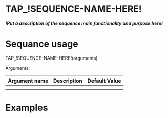 # TAP_!SEQUENCE-NAME-HERE!

***!Put a description of the sequence main functionality and purpose here!***

# Sequance usage

TAP_!SEQUENCE-NAME-HERE!(arguments)

Arguments:

| Argument name | Description | Default Value |
| ------------- | ----------- | ------------- |
| | | |
| | | |

# Examples




